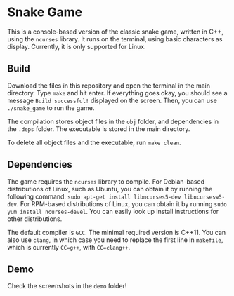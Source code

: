 # Snake Game

This is a console-based version of the classic snake game, written in C++, using the `ncurses` library. It runs on the terminal, using basic characters as display. Currently, it is only supported for Linux.

## Build ##

Download the files in this repository and open the terminal in the main directory. Type `make` and hit enter. If everything goes okay, you should see a message `Build successful!` displayed on the screen. Then, you can use `./snake_game` to run the game.

The compilation stores object files in the `obj` folder, and dependencies in  the `.deps` folder. The executable is stored in the main directory.

To delete all object files and the executable, run `make clean`.

## Dependencies ##

The game requires the `ncurses` library to compile. For Debian-based distributions of Linux, such as Ubuntu, you can obtain it by running the following command: `sudo apt-get install libncurses5-dev libncursesw5-dev`. For RPM-based distributions of Linux, you can obtain it by running `sudo yum install ncurses-devel`. You can easily look up install instructions for other distributions.

The default compiler is `GCC`. The minimal required version is C++11. You can also use `clang`, in which case you need to replace the first line in `makefile`, which is currently `CC=g++`, with `CC=clang++`.

## Demo ##

Check the screenshots in the `demo` folder!

